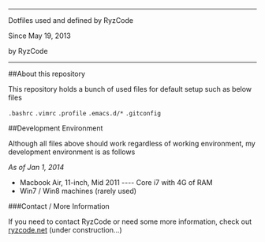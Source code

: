 ------------------------------------------------------------
Dotfiles used and defined by RyzCode

Since May 19, 2013

by RyzCode

------------------------------------------------------------

##About this repository

This repository holds a bunch of used files for default setup such as below files

`.bashrc`
`.vimrc`
`.profile`
`.emacs.d/*`
`.gitconfig`


##Development Environment

Although all files above should work regardless of working environment, my development environment is as follows

*As of Jan 1, 2014*

* Macbook Air, 11-inch, Mid 2011 ---- Core i7 with 4G of RAM
* Win7 / Win8 machines (rarely used)


###Contact / More Information

If you need to contact RyzCode or need some more information, check out [ryzcode.net](http://ryzcode.net/ "RyzCode") (under construction...)